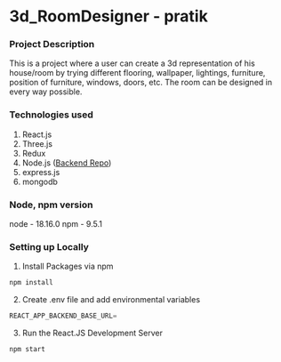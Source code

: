 # 3d_RoomDesigner - pratik

### Project Description
This is a project where a user can create a 3d representation of his house/room by trying different flooring, wallpaper, lightings, furniture, position of furniture, windows, doors, etc. The room can be designed in every way possible. 

### Technologies used
1. React.js
2. Three.js
3. Redux
4. Node.js ([Backend Repo](https://github.com/pratiknikale/3D_RoomDesigner-Backend))
5. express.js
6. mongodb

### Node, npm version
node - 18.16.0
npm - 9.5.1

### Setting up Locally

1. Install Packages via npm

```bash
npm install
```

2. Create .env file and add environmental variables

```javascript
REACT_APP_BACKEND_BASE_URL=
```

3. Run the React.JS Development Server

```bash
npm start
```
